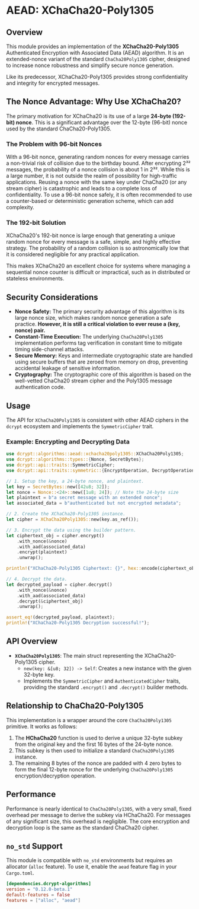 # AEAD: XChaCha20-Poly1305

## Overview

This module provides an implementation of the **XChaCha20-Poly1305** Authenticated Encryption with Associated Data (AEAD) algorithm. It is an extended-nonce variant of the standard `ChaCha20Poly1305` cipher, designed to increase nonce robustness and simplify secure nonce generation.

Like its predecessor, XChaCha20-Poly1305 provides strong confidentiality and integrity for encrypted messages.

## The Nonce Advantage: Why Use XChaCha20?

The primary motivation for XChaCha20 is its use of a large **24-byte (192-bit) nonce**. This is a significant advantage over the 12-byte (96-bit) nonce used by the standard ChaCha20-Poly1305.

### The Problem with 96-bit Nonces

With a 96-bit nonce, generating random nonces for every message carries a non-trivial risk of collision due to the birthday bound. After encrypting 2³² messages, the probability of a nonce collision is about 1 in 2³². While this is a large number, it is not outside the realm of possibility for high-traffic applications. Reusing a nonce with the same key under ChaCha20 (or any stream cipher) is catastrophic and leads to a complete loss of confidentiality. To use a 96-bit nonce safely, it is often recommended to use a counter-based or deterministic generation scheme, which can add complexity.

### The 192-bit Solution

XChaCha20's 192-bit nonce is large enough that generating a unique random nonce for every message is a safe, simple, and highly effective strategy. The probability of a random collision is so astronomically low that it is considered negligible for any practical application.

This makes XChaCha20 an excellent choice for systems where managing a sequential nonce counter is difficult or impractical, such as in distributed or stateless environments.

## Security Considerations

*   **Nonce Safety:** The primary security advantage of this algorithm is its large nonce size, which makes random nonce generation a safe practice. **However, it is still a critical violation to ever reuse a (key, nonce) pair.**
*   **Constant-Time Execution:** The underlying `ChaCha20Poly1305` implementation performs tag verification in constant time to mitigate timing side-channel attacks.
*   **Secure Memory:** Keys and intermediate cryptographic state are handled using secure buffers that are zeroed from memory on drop, preventing accidental leakage of sensitive information.
*   **Cryptography:** The cryptographic core of this algorithm is based on the well-vetted ChaCha20 stream cipher and the Poly1305 message authentication code.

## Usage

The API for `XChaCha20Poly1305` is consistent with other AEAD ciphers in the `dcrypt` ecosystem and implements the `SymmetricCipher` trait.

### Example: Encrypting and Decrypting Data

```rust
use dcrypt::algorithms::aead::xchacha20poly1305::XChaCha20Poly1305;
use dcrypt::algorithms::types::{Nonce, SecretBytes};
use dcrypt::api::traits::SymmetricCipher;
use dcrypt::api::traits::symmetric::{EncryptOperation, DecryptOperation};

// 1. Setup the key, a 24-byte nonce, and plaintext.
let key = SecretBytes::new([42u8; 32]);
let nonce = Nonce::<24>::new([1u8; 24]); // Note the 24-byte size
let plaintext = b"a secret message with an extended nonce";
let associated_data = b"authenticated but not encrypted metadata";

// 2. Create the XChaCha20-Poly1305 instance.
let cipher = XChaCha20Poly1305::new(key.as_ref());

// 3. Encrypt the data using the builder pattern.
let ciphertext_obj = cipher.encrypt()
    .with_nonce(&nonce)
    .with_aad(associated_data)
    .encrypt(plaintext)
    .unwrap();

println!("XChaCha20-Poly1305 Ciphertext: {}", hex::encode(ciphertext_obj.as_ref()));

// 4. Decrypt the data.
let decrypted_payload = cipher.decrypt()
    .with_nonce(&nonce)
    .with_aad(associated_data)
    .decrypt(&ciphertext_obj)
    .unwrap();

assert_eq!(decrypted_payload, plaintext);
println!("XChaCha20-Poly1305 Decryption successful!");
```

## API Overview

*   **`XChaCha20Poly1305`**: The main struct representing the XChaCha20-Poly1305 cipher.
    *   `new(key: &[u8; 32]) -> Self`: Creates a new instance with the given 32-byte key.
    *   Implements the `SymmetricCipher` and `AuthenticatedCipher` traits, providing the standard `.encrypt()` and `.decrypt()` builder methods.

## Relationship to ChaCha20-Poly1305

This implementation is a wrapper around the core `ChaCha20Poly1305` primitive. It works as follows:

1.  The **HChaCha20** function is used to derive a unique 32-byte subkey from the original key and the first 16 bytes of the 24-byte nonce.
2.  This subkey is then used to initialize a standard `ChaCha20Poly1305` instance.
3.  The remaining 8 bytes of the nonce are padded with 4 zero bytes to form the final 12-byte nonce for the underlying `ChaCha20Poly1305` encryption/decryption operation.

## Performance

Performance is nearly identical to `ChaCha20Poly1305`, with a very small, fixed overhead per message to derive the subkey via HChaCha20. For messages of any significant size, this overhead is negligible. The core encryption and decryption loop is the same as the standard ChaCha20 cipher.

## `no_std` Support

This module is compatible with `no_std` environments but requires an allocator (`alloc` feature). To use it, enable the `aead` feature flag in your `Cargo.toml`.

```toml
[dependencies.dcrypt-algorithms]
version = "0.12.0-beta.1"
default-features = false
features = ["alloc", "aead"]
```